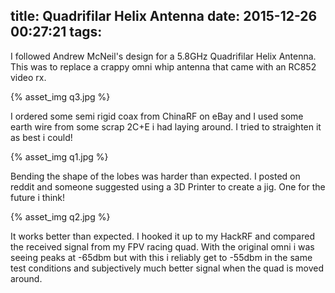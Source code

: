 title: Quadrifilar Helix Antenna
date: 2015-12-26 00:27:21
tags:
---
I followed Andrew McNeil's design for a 5.8GHz Quadrifilar
Helix Antenna. This was to replace a crappy omni whip antenna
that came with an RC852 video rx.

{% asset_img q3.jpg %}

I ordered some semi rigid coax from ChinaRF on eBay and I used
some earth wire from some scrap 2C+E i had laying around. I
tried to straighten it as best i could!

{% asset_img q1.jpg %}

Bending the shape of the lobes was harder than expected. I
posted on reddit and someone suggested using a 3D Printer to
create a jig. One for the future i think!

{% asset_img q2.jpg %}

It works better than expected. I hooked it up to my HackRF
and compared the received signal from my FPV racing quad.
With the original omni i was seeing peaks at -65dbm but with
this i reliably get to -55dbm in the same test conditions and
subjectively much better signal when the quad is moved around.
